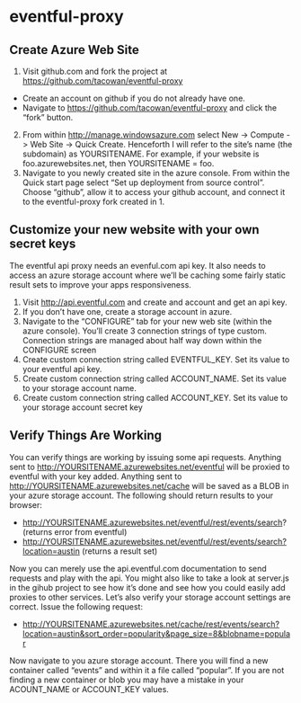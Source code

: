 eventful-proxy
==============


## Create Azure Web Site

1.	Visit github.com and fork the project at https://github.com/tacowan/eventful-proxy 
  *  Create an account on github if you do not already have one.
  *  Navigate to https://github.com/tacowan/eventful-proxy and click the “fork” button.
2.	From within http://manage.windowsazure.com select New -> Compute -> Web Site -> Quick Create.  Henceforth I will refer to the site’s name (the subdomain) as YOURSITENAME.  For example, if your website is foo.azurewebsites.net, then YOURSITENAME = foo.
3.	Navigate to you newly created site in the azure console.  From within the Quick start page select “Set up deployment from source control”.  Choose “github”, allow it to access your github account, and connect it to the eventful-proxy fork created in 1.

##  Customize your new website with your own secret keys
The eventful api proxy needs an evenful.com api key.  It also needs to access an azure storage account where we’ll be caching some fairly static result sets to improve your apps responsiveness.

1.	Visit http://api.eventful.com and create and account and get an api key.
2.	If you don’t have one, create a storage account in azure.  
3.	Navigate to the “CONFIGURE” tab for your new web site (within the azure console).  You’ll create 3 connection strings of type custom.  Connection strings are managed about half way down within the CONFIGURE screen
4.	Create custom connection string called EVENTFUL_KEY.  Set its value to your eventful api key.
5.	Create custom connection string called ACCOUNT_NAME.  Set its value to your storage account name.
6.	Create custom connection string called ACCOUNT_KEY.  Set its value to your storage account secret key


## Verify Things Are Working
You can verify things are working by issuing some api requests.  Anything sent to http://YOURSITENAME.azurewebsites.net/eventful will be proxied to eventful with your key added.  Anything sent to http://YOURSITENAME.azurewebsites.net/cache will be saved as a BLOB in your azure storage account.  The following should return results to your browser:

* http://YOURSITENAME.azurewebsites.net/eventful/rest/events/search?   (returns error from eventful)
* http://YOURSITENAME.azurewebsites.net/eventful/rest/events/search?location=austin  (returns a result set)

Now you can merely use the api.eventful.com documentation to send requests and play with the api.  You might also like to take a look at server.js in the gihub project to see how it’s done and see how you could easily add proxies to other services.  Let’s also verify your storage account settings are correct.  Issue the following request:

* http://YOURSITENAME.azurewebsites.net/cache/rest/events/search?location=austin&sort_order=popularity&page_size=8&blobname=popular 

Now navigate to you azure storage account.  There you will find a new container called “events” and within it a file called “popular”.  If you are not finding a new container or blob you may have a mistake in your ACOUNT_NAME or ACCOUNT_KEY values.
